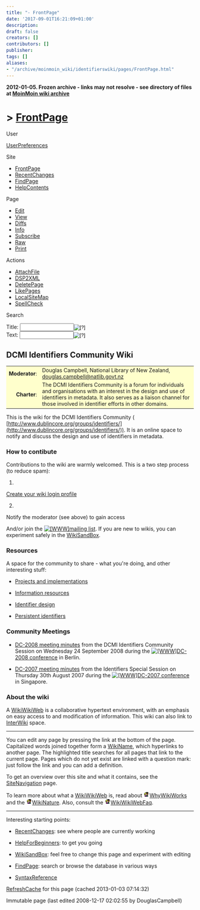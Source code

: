 ```yaml
---
title: "- FrontPage"
date: '2017-09-01T16:21:09+01:00'
description: 
draft: false
creators: []
contributors: []
publisher: 
tags: []
aliases:
- "/archive/moinmoin_wiki/identifierswiki/pages/FrontPage.html"
---
```


**2012-01-05. Frozen archive - links may not resolve - see directory of files at [MoinMoin wiki archive](/moinmoin-wiki-archive/)**

# > [FrontPage](http://dublincore.org/identifierswiki/FrontPage?action=fullsearch&value=FrontPage&literal=1&case=1&context=40 "Click here to do a full-text search for this title")

User

 [UserPreferences](http://dublincore.org/identifierswiki/UserPreferences)
  

Site

- [FrontPage](http://dublincore.org/identifierswiki/FrontPage)
- [RecentChanges](http://dublincore.org/identifierswiki/RecentChanges)
- [FindPage](http://dublincore.org/identifierswiki/FindPage)
- [HelpContents](http://dublincore.org/identifierswiki/HelpContents)

Page

- [Edit](http://dublincore.org/identifierswiki/FrontPage?action=edit "Edit")
- [View](http://dublincore.org/identifierswiki/FrontPage "View")
- [Diffs](http://dublincore.org/identifierswiki/FrontPage?action=diff "Diffs")
- [Info](http://dublincore.org/identifierswiki/FrontPage?action=info "Info")
- [Subscribe](http://dublincore.org/identifierswiki/FrontPage?action=subscribe "Subscribe")
- [Raw](http://dublincore.org/identifierswiki/FrontPage?action=raw "Raw")
- [Print](http://dublincore.org/identifierswiki/FrontPage?action=print "Print")

Actions

- [AttachFile](http://dublincore.org/identifierswiki/FrontPage?action=AttachFile)
- [DSP2XML](http://dublincore.org/identifierswiki/FrontPage?action=DSP2XML)
- [DeletePage](http://dublincore.org/identifierswiki/FrontPage?action=DeletePage)
- [LikePages](http://dublincore.org/identifierswiki/FrontPage?action=LikePages)
- [LocalSiteMap](http://dublincore.org/identifierswiki/FrontPage?action=LocalSiteMap)
- [SpellCheck](http://dublincore.org/identifierswiki/FrontPage?action=SpellCheck)

Search

<form method="POST" action="/identifierswiki/FrontPage">
<p>
<input name="action" value="inlinesearch" type="hidden">
<input name="context" value="40" type="hidden">
Title: <input name="text_title" size="15" maxlength="50" type="text"><input src="FrontPage_files/moin-search.png" name="button_title" alt="[?]" type="image"><br>Text: <input name="text_full" size="15" maxlength="50" type="text"><input src="FrontPage_files/moin-search.png" name="button_full" alt="[?]" type="image">
</p>
</form>

## DCMI Identifiers Community Wiki

<table bgcolor="#ffffcc" width="100%">
  <tbody>
    <tr>
      <td align="right">
        <strong>Moderator</strong>: </td>
      <td>
        Douglas Campbell, National Library of New Zealand, <a href="mailto:douglas.campbell@natlib.govt.nz">douglas.campbell@natlib.govt.nz</a>
      </td>
    </tr>
    <tr>
      <td align="right">
        <strong>Charter</strong>: </td>
      <td>
        The DCMI Identifiers Community is a forum for individuals and 
        organisations with an interest in the design and use of identifiers in 
        metadata. It also serves as a liaison channel for those involved in 
        identifier efforts in other domains. </td>
    </tr>
  </tbody>
</table>


This is the wiki for the DCMI Identifiers Community ( [http://www.dublincore.org/groups/identifiers/](http://www.dublincore.org/groups/identifiers/)). It is an online space to notify and discuss the design and use of identifiers in metadata.

### How to contibute

Contributions to the wiki are warmly welcomed. This is a two step process (to reduce spam):

1. 

[Create your wiki login profile](http://dublincore.org/identifierswiki/UserPreferences)

2. 

Notify the moderator (see above) to gain access

And/or join the [<img src="FrontPage_files/moin-www.png" alt="[WWW]" height="11" width="11">mailing list](http://www.jiscmail.ac.uk/lists/DC-IDENTIFIERS.html). If you are new to wikis, you can experiment safely in the [WikiSandBox](http://dublincore.org/identifierswiki/WikiSandBox).

### Resources

A space for the community to share - what you're doing, and other interesting stuff:

- [Projects and implementations](http://dublincore.org/identifierswiki/Projects)

- [Information resources](http://dublincore.org/identifierswiki/InformationResources)

- [Identifier design](http://dublincore.org/identifierswiki/IdentifierDesign)

- [Persistent identifiers](http://dublincore.org/identifierswiki/PersistentIdentifiers)

### Community Meetings

- [DC-2008 meeting minutes](http://dublincore.org/identifierswiki/DC2008MeetingMinutes) from the DCMI Identifiers Community Session on Wednesday 24 September 2008 during the [<img src="FrontPage_files/moin-www.png" alt="[WWW]" height="11" width="11">DC-2008 conference](http://www.dc2008.de/) in Berlin.

- [DC-2007 meeting minutes](http://dublincore.org/identifierswiki/DC2007MeetingMinutes) from the Identifiers Special Session on Thursday 30th August 2007 during the [<img src="FrontPage_files/moin-www.png" alt="[WWW]" height="11" width="11">DC-2007 conference](http://www.dc2007.sg/) in Singapore.

### About the wiki

A [WikiWikiWeb](http://dublincore.org/identifierswiki/WikiWikiWeb) is a collaborative hypertext environment, with an emphasis on easy access to and modification of information. This wiki can also link to [InterWiki](http://dublincore.org/identifierswiki/InterWiki) space.

* * *
 You can edit any page by pressing the link at the bottom of the page. Capitalized words joined together form a [WikiName](http://dublincore.org/identifierswiki/WikiName), which hyperlinks to another page. The highlighted title searches for all pages that link to the current page. Pages which do not yet exist are linked with a question mark: just follow the link and you can add a definition. 

To get an overview over this site and what it contains, see the [SiteNavigation](http://dublincore.org/identifierswiki/SiteNavigation) page.

To learn more about what a [WikiWikiWeb](http://dublincore.org/identifierswiki/WikiWikiWeb) is, read about [<img src="FrontPage_files/moin-inter.png" alt="[MoinMoin]" height="16" width="16">WhyWikiWorks](http://moinmoin.wikiwikiweb.de/WhyWikiWorks "MoinMoin") and the [<img src="FrontPage_files/moin-inter.png" alt="[MoinMoin]" height="16" width="16">WikiNature](http://moinmoin.wikiwikiweb.de/WikiNature "MoinMoin"). Also, consult the [<img src="FrontPage_files/moin-inter.png" alt="[MoinMoin]" height="16" width="16">WikiWikiWebFaq](http://moinmoin.wikiwikiweb.de/WikiWikiWebFaq "MoinMoin").

* * *
 Interesting starting points: 
- [RecentChanges](http://dublincore.org/identifierswiki/RecentChanges): see where people are currently working

- [HelpForBeginners](http://dublincore.org/identifierswiki/HelpForBeginners): to get you going

- [WikiSandBox](http://dublincore.org/identifierswiki/WikiSandBox): feel free to change this page and experiment with editing

- [FindPage](http://dublincore.org/identifierswiki/FindPage): search or browse the database in various ways

- [SyntaxReference](http://dublincore.org/identifierswiki/SyntaxReference)

 [RefreshCache](http://dublincore.org/identifierswiki/FrontPage?action=refresh&arena=Page.py&key=FrontPage.text_html) for this page (cached 2013-01-03 07:14:32)  

Immutable page (last edited 2008-12-17 02:02:55 by DouglasCampbell)


